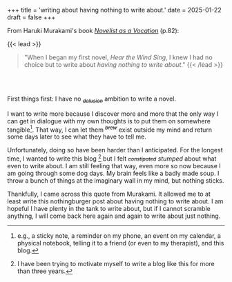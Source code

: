 +++
title = 'writing about having nothing to write about.'
date = 2025-01-22
draft = false
+++

From Haruki Murakami's book [*Novelist as a Vocation*](https://www.penguinrandomhouse.com/books/547926/novelist-as-a-vocation-by-haruki-murakami/) (p.82):

{{< lead >}}
> "When I began my first novel, *Hear the Wind Sing*, I knew I had no choice but to write about *having nothing to write about*."
{{< /lead >}}

<br>
<br>

First things first: I have no <sub>*~~delusion~~*</sub> ambition  to write a novel. 

I want to write more because I discover more and more that the only way I can get in dialogue with my own thoughts is to put them on somewhere tangible[^1]. That way, I can let them <sup>*~~brew~~*</sup> exist outside my mind and return some days later to see what they have to tell me.  

Unfortunately, doing so have been harder than I anticipated. For the longest time, I wanted to write this blog [^2] but I felt <small>*~~constipated~~*</small> *stumped* about what even to write about. I am still feeling that way, even more so now because I am going through some dog days. My brain feels like a badly made soup. I throw a bunch of things at the imaginary wall in my mind, but nothing sticks. 

Thankfully, I came across this quote from Murakami. It allowed me to at least write this nothingburger post about having nothing to write about. I am hopeful I have plenty in the tank to write about, but if I cannot scramble anything, I will come back here again and again to write about just nothing.



[^1]: e.g., a sticky note,  a reminder on my phone, an event on my calendar, a physical notebook, telling it to a friend (or even to my therapist), and this blog.

[^2]: I have been trying to motivate myself to write a blog like this for more than three years.
